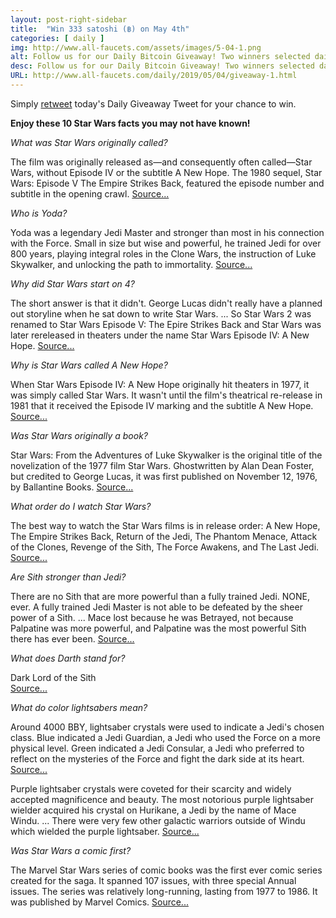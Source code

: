 ```yaml
---
layout: post-right-sidebar
title:  "Win 333 satoshi (฿) on May 4th"
categories: [ daily ]
img: http://www.all-faucets.com/assets/images/5-04-1.png
alt: Follow us for our Daily Bitcoin Giveaway! Two winners selected daily!
desc: Follow us for our Daily Bitcoin Giveaway! Two winners selected daily!
URL: http://www.all-faucets.com/daily/2019/05/04/giveaway-1.html
---
```


Simply <a href="https://twitter.com/intent/user?screen_name=CryptoPayoff" target="_blank">retweet</a> today's Daily Giveaway Tweet for your chance to win.

<script type="text/javascript">
amzn_assoc_placement = "adunit0";
amzn_assoc_search_bar = "true";
amzn_assoc_tracking_id = "cryptopayoff-20";
amzn_assoc_search_bar_position = "bottom";
amzn_assoc_ad_mode = "search";
amzn_assoc_ad_type = "smart";
amzn_assoc_marketplace = "amazon";
amzn_assoc_region = "US";
amzn_assoc_title = "Happy Star Wars Day!";
amzn_assoc_default_search_phrase = "May the 4th Be with You";
amzn_assoc_default_category = "All";
amzn_assoc_linkid = "718c4dd2c56e270b205bc5fdf0b07315";
</script>
<script src="//z-na.amazon-adsystem.com/widgets/onejs?MarketPlace=US"></script>

<b>Enjoy these 10 Star Wars facts you may not have known!</b>

<i>What was Star Wars originally called?</i>

The film was originally released as—and consequently often called—Star Wars, without Episode IV or the subtitle A New Hope. The 1980 sequel, Star Wars: Episode V The Empire Strikes Back, featured the episode number and subtitle in the opening crawl.
<a href="https://starwars.fandom.com/wiki/Star_Wars:_Episode_IV_A_New_Hope" target="_blank">Source...</a>

<i>Who is Yoda?</i>

Yoda was a legendary Jedi Master and stronger than most in his connection with the Force. Small in size but wise and powerful, he trained Jedi for over 800 years, playing integral roles in the Clone Wars, the instruction of Luke Skywalker, and unlocking the path to immortality.
<a href="https://www.starwars.com/databank/yoda" target="_blank">Source...</a>

<script type="text/javascript">
amzn_assoc_placement = "adunit0";
amzn_assoc_search_bar = "false";
amzn_assoc_tracking_id = "cryptopayoff-20";
amzn_assoc_ad_mode = "search";
amzn_assoc_ad_type = "smart";
amzn_assoc_marketplace = "amazon";
amzn_assoc_region = "US";
amzn_assoc_title = "";
amzn_assoc_default_search_phrase = "yoda";
amzn_assoc_default_category = "All";
amzn_assoc_linkid = "7cd2e8dc2187d1d053e88eb483dcd0a4";
</script>
<script src="//z-na.amazon-adsystem.com/widgets/onejs?MarketPlace=US"></script>

<i>Why did Star Wars start on 4?</i>

The short answer is that it didn't. George Lucas didn't really have a planned out storyline when he sat down to write Star Wars. ... So Star Wars 2 was renamed to Star Wars Episode V: The Epire Strikes Back and Star Wars was later rereleased in theaters under the name Star Wars Episode IV: A New Hope.
<a href="https://www.quora.com/Why-did-Star-Wars-start-with-Episode-IV" target="_blank">Source...</a>

<i>Why is Star Wars called A New Hope?</i>

When Star Wars Episode IV: A New Hope originally hit theaters in 1977, it was simply called Star Wars. It wasn't until the film's theatrical re-release in 1981 that it received the Episode IV marking and the subtitle A New Hope. <a href="http://screenprism.com/insights/article/was-star-wars-episode-iv-a-new-hope-originally-released-under-another-title" target="_blank">Source...</a>

<script type="text/javascript">
amzn_assoc_placement = "adunit0";
amzn_assoc_search_bar = "false";
amzn_assoc_tracking_id = "cryptopayoff-20";
amzn_assoc_ad_mode = "search";
amzn_assoc_ad_type = "smart";
amzn_assoc_marketplace = "amazon";
amzn_assoc_region = "US";
amzn_assoc_title = "Shop Related Products";
amzn_assoc_default_search_phrase = "Star Wars Trilogy";
amzn_assoc_default_category = "All";
amzn_assoc_linkid = "7cd2e8dc2187d1d053e88eb483dcd0a4";
</script>
<script src="//z-na.amazon-adsystem.com/widgets/onejs?MarketPlace=US"></script>

<i>Was Star Wars originally a book?</i>

Star Wars: From the Adventures of Luke Skywalker is the original title of the novelization of the 1977 film Star Wars. Ghostwritten by Alan Dean Foster, but credited to George Lucas, it was first published on November 12, 1976, by Ballantine Books.
<a href="https://en.m.wikipedia.org/wiki/Star_Wars:_From_the_Adventures_of_Luke_Skywalker" target="_blank">Source...</a>

<i>What order do I watch Star Wars?</i>

The best way to watch the Star Wars films is in release order: A New Hope, The Empire Strikes Back, Return of the Jedi, The Phantom Menace, Attack of the Clones, Revenge of the Sith, The Force Awakens, and The Last Jedi.
<a href="https://www.starwars.com/news/from-a-certain-point-of-view-what-is-the-best-star-wars-viewing-order" target="_blank">Source...</a>

<i>Are Sith stronger than Jedi?</i>

There are no Sith that are more powerful than a fully trained Jedi. NONE, ever. A fully trained Jedi Master is not able to be defeated by the sheer power of a Sith. ... Mace lost because he was Betrayed, not because Palpatine was more powerful, and Palpatine was the most powerful Sith there has ever been.
<a href="https://www.quora.com/Why-are-Sith-generally-more-powerful-than-Jedi" target="_blank">Source...</a>

<script type="text/javascript">
amzn_assoc_placement = "adunit0";
amzn_assoc_search_bar = "false";
amzn_assoc_tracking_id = "cryptopayoff-20";
amzn_assoc_ad_mode = "search";
amzn_assoc_ad_type = "smart";
amzn_assoc_marketplace = "amazon";
amzn_assoc_region = "US";
amzn_assoc_title = "";
amzn_assoc_default_search_phrase = "Darth Vader";
amzn_assoc_default_category = "All";
amzn_assoc_linkid = "7cd2e8dc2187d1d053e88eb483dcd0a4";
</script>
<script src="//z-na.amazon-adsystem.com/widgets/onejs?MarketPlace=US"></script>

<i>What does Darth stand for?</i>

Dark Lord of the Sith<br>
<a href="https://acronyms.thefreedictionary.com/DARTH" target="_blank">Source...</a>

<i>What do color lightsabers mean?</i>

Around 4000 BBY, lightsaber crystals were used to indicate a Jedi's chosen class. Blue indicated a Jedi Guardian, a Jedi who used the Force on a more physical level. Green indicated a Jedi Consular, a Jedi who preferred to reflect on the mysteries of the Force and fight the dark side at its heart.
<a href="https://starwars.fandom.com/wiki/Lightsaber_crystal" target="_blank">Source...</a>

Purple lightsaber crystals were coveted for their scarcity and widely accepted magnificence and beauty. The most notorious purple lightsaber wielder acquired his crystal on Hurikane, a Jedi by the name of Mace Windu. ... There were very few other galactic warriors outside of Windu which wielded the purple lightsaber.
<a href="https://ultrasabers.com/holocron/what-is-the-meaning-of-the-purple-lightsaber/" target="_blank">Source...</a>

<script type="text/javascript">
amzn_assoc_placement = "adunit0";
amzn_assoc_search_bar = "false";
amzn_assoc_tracking_id = "cryptopayoff-20";
amzn_assoc_ad_mode = "search";
amzn_assoc_ad_type = "smart";
amzn_assoc_marketplace = "amazon";
amzn_assoc_region = "US";
amzn_assoc_title = "";
amzn_assoc_default_search_phrase = "lightsaber";
amzn_assoc_default_category = "All";
amzn_assoc_linkid = "7cd2e8dc2187d1d053e88eb483dcd0a4";
</script>
<script src="//z-na.amazon-adsystem.com/widgets/onejs?MarketPlace=US"></script>

<i>Was Star Wars a comic first?</i>

The Marvel Star Wars series of comic books was the first ever comic series created for the saga. It spanned 107 issues, with three special Annual issues. The series was relatively long-running, lasting from 1977 to 1986. It was published by Marvel Comics.
<a href="https://starwars.fandom.com/wiki/Star_Wars_(Marvel)" target="_blank">Source...</a>

<script type="text/javascript">
amzn_assoc_placement = "adunit0";
amzn_assoc_search_bar = "false";
amzn_assoc_tracking_id = "cryptopayoff-20";
amzn_assoc_ad_mode = "search";
amzn_assoc_ad_type = "smart";
amzn_assoc_marketplace = "amazon";
amzn_assoc_region = "US";
amzn_assoc_title = "";
amzn_assoc_default_search_phrase = "Star Wars Marvel";
amzn_assoc_default_category = "All";
amzn_assoc_linkid = "7cd2e8dc2187d1d053e88eb483dcd0a4";
</script>
<script src="//z-na.amazon-adsystem.com/widgets/onejs?MarketPlace=US"></script>
